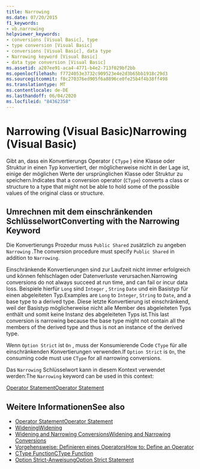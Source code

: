 ```yaml
---
title: Narrowing
ms.date: 07/20/2015
f1_keywords:
- vb.narrowing
helpviewer_keywords:
- conversions [Visual Basic], type
- type conversion [Visual Basic]
- conversions [Visual Basic], data type
- Narrowing keyword [Visual Basic]
- data type conversion [Visual Basic]
ms.assetid: a207ee91-aca4-4771-b4e2-713f029bf2bb
ms.openlocfilehash: f7724053e3732c909523e4e2d3b65bb1918c29d3
ms.sourcegitcommit: f8c270376ed905f6a8896ce0fe25b4f4b38ff498
ms.translationtype: MT
ms.contentlocale: de-DE
ms.lasthandoff: 06/04/2020
ms.locfileid: "84362358"
---
```

# <a name="narrowing-visual-basic"></a><span data-ttu-id="884c3-102">Narrowing (Visual Basic)</span><span class="sxs-lookup"><span data-stu-id="884c3-102">Narrowing (Visual Basic)</span></span>
<span data-ttu-id="884c3-103">Gibt an, dass ein Konvertierungs Operator ( `CType` ) eine Klasse oder Struktur in einen Typ konvertiert, der möglicherweise nicht in der Lage ist, einige der möglichen Werte der ursprünglichen Klasse oder Struktur zu speichern.</span><span class="sxs-lookup"><span data-stu-id="884c3-103">Indicates that a conversion operator (`CType`) converts a class or structure to a type that might not be able to hold some of the possible values of the original class or structure.</span></span>  
  
## <a name="converting-with-the-narrowing-keyword"></a><span data-ttu-id="884c3-104">Umrechnen mit dem einschränkenden Schlüsselwort</span><span class="sxs-lookup"><span data-stu-id="884c3-104">Converting with the Narrowing Keyword</span></span>  
 <span data-ttu-id="884c3-105">Die Konvertierungs Prozedur muss `Public Shared` zusätzlich zu angeben `Narrowing` .</span><span class="sxs-lookup"><span data-stu-id="884c3-105">The conversion procedure must specify `Public Shared` in addition to `Narrowing`.</span></span>  
  
 <span data-ttu-id="884c3-106">Einschränkende Konvertierungen sind zur Laufzeit nicht immer erfolgreich und können fehlschlagen oder Datenverluste verursachen.</span><span class="sxs-lookup"><span data-stu-id="884c3-106">Narrowing conversions do not always succeed at run time, and can fail or incur data loss.</span></span> <span data-ttu-id="884c3-107">Beispiele hierfür `Long` sind `Integer` , `String` `Date` und ein Basistyp für einen abgeleiteten Typ.</span><span class="sxs-lookup"><span data-stu-id="884c3-107">Examples are `Long` to `Integer`, `String` to `Date`, and a base type to a derived type.</span></span> <span data-ttu-id="884c3-108">Diese letzte Konvertierung ist einschränkend, weil der Basistyp möglicherweise nicht alle Member des abgeleiteten Typs enthält und somit keine Instanz des abgeleiteten Typs ist.</span><span class="sxs-lookup"><span data-stu-id="884c3-108">This last conversion is narrowing because the base type might not contain all the members of the derived type and thus is not an instance of the derived type.</span></span>  
  
 <span data-ttu-id="884c3-109">Wenn `Option Strict` ist `On` , muss der Konsumierende Code `CType` für alle einschränkenden Konvertierungen verwenden.</span><span class="sxs-lookup"><span data-stu-id="884c3-109">If `Option Strict` is `On`, the consuming code must use `CType` for all narrowing conversions.</span></span>  
  
 <span data-ttu-id="884c3-110">Das `Narrowing` Schlüsselwort kann in diesem Kontext verwendet werden:</span><span class="sxs-lookup"><span data-stu-id="884c3-110">The `Narrowing` keyword can be used in this context:</span></span>  
  
 [<span data-ttu-id="884c3-111">Operator Statement</span><span class="sxs-lookup"><span data-stu-id="884c3-111">Operator Statement</span></span>](../statements/operator-statement.md)  
  
## <a name="see-also"></a><span data-ttu-id="884c3-112">Weitere Informationen</span><span class="sxs-lookup"><span data-stu-id="884c3-112">See also</span></span>

- [<span data-ttu-id="884c3-113">Operator Statement</span><span class="sxs-lookup"><span data-stu-id="884c3-113">Operator Statement</span></span>](../statements/operator-statement.md)
- [<span data-ttu-id="884c3-114">Widening</span><span class="sxs-lookup"><span data-stu-id="884c3-114">Widening</span></span>](widening.md)
- [<span data-ttu-id="884c3-115">Widening and Narrowing Conversions</span><span class="sxs-lookup"><span data-stu-id="884c3-115">Widening and Narrowing Conversions</span></span>](../../programming-guide/language-features/data-types/widening-and-narrowing-conversions.md)
- [<span data-ttu-id="884c3-116">Vorgehensweise: Definieren eines Operators</span><span class="sxs-lookup"><span data-stu-id="884c3-116">How to: Define an Operator</span></span>](../../programming-guide/language-features/procedures/how-to-define-an-operator.md)
- [<span data-ttu-id="884c3-117">CType Function</span><span class="sxs-lookup"><span data-stu-id="884c3-117">CType Function</span></span>](../functions/ctype-function.md)
- [<span data-ttu-id="884c3-118">Option Strict-Anweisung</span><span class="sxs-lookup"><span data-stu-id="884c3-118">Option Strict Statement</span></span>](../statements/option-strict-statement.md)
